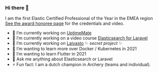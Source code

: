 ### Hi there 👋
I am the first Elastic Certified Professional of the Year in the EMEA region [See the award honoree page](https://www.elastic.co/events/elastic-search-awards/honorees) for the credentials and video.

- 🔭 I’m currently working on [UptimeMate](https://uptimemate.com)
- 🔭 I’m currently working on a video course [Elasticsearch for Laravel](https://elasticsearchforlaravel.com)
- 🔭 I’m currently working on [Laivasto](https://laivasto.com) ✨ _secret project_ ✨
- 🌱 I’m wanting to learn more over Docker / Kubernetes in 2021
- 🌱 I’m wanting to learn Flutter in 2021
- 💬 Ask me anything about Elasticsearch or Laravel
- ⚡ Fun fact: I am a dutch champion in Archery (teams and individual).
